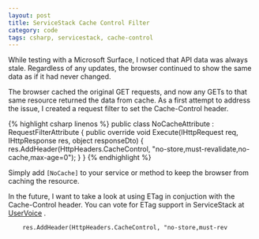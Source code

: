 ```yaml
---
layout: post
title: ServiceStack Cache Control Filter
category: code
tags: csharp, servicestack, cache-control
---
```


While testing with a Microsoft Surface, I noticed that API data was always stale. Regardless of any updates, the browser continued to show the same data as if it had never changed. 

The browser cached the original GET requests, and now any GETs to that same resource returned the data from cache. As a first attempt to address the issue, I created a request filter to set the Cache-Control header. 

{% highlight csharp linenos %}
public class NoCacheAttribute : RequestFilterAttribute
{
    public override void Execute(IHttpRequest req, 
      IHttpResponse res, object responseDto)
    {
        res.AddHeader(HttpHeaders.CacheControl, 
          "no-store,must-revalidate,no-cache,max-age=0");
    }
}
{% endhighlight %}

Simply add `[NoCache]` to your service or method to keep the browser from caching the resource.

In the future, I want to take a look at using ETag in conjuction with the Cache-Control header. You can vote for ETag support in ServiceStack at [UserVoice][user-voice] .

  [user-voice]: https://servicestack.uservoice.com/forums/176786-feature-requests/suggestions/4470997-add-etag-if-none-match-support-to-enable-client 'ServiceStack Feature Request - ETag'

        res.AddHeader(HttpHeaders.CacheControl, "no-store,must-rev